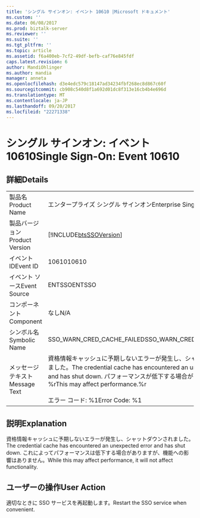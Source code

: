 ```yaml
---
title: 'シングル サインオン: イベント 10610 |Microsoft ドキュメント'
ms.custom: ''
ms.date: 06/08/2017
ms.prod: biztalk-server
ms.reviewer: ''
ms.suite: ''
ms.tgt_pltfrm: ''
ms.topic: article
ms.assetid: f6a400eb-7cf2-49df-befb-caf76e845fdf
caps.latest.revision: 6
author: MandiOhlinger
ms.author: mandia
manager: anneta
ms.openlocfilehash: d3e4edc579c18147ad34234fbf268ec8d867c60f
ms.sourcegitcommit: cb908c540d8f1a692d01dc8f313e16cb4b4e696d
ms.translationtype: MT
ms.contentlocale: ja-JP
ms.lasthandoff: 09/20/2017
ms.locfileid: "22271338"
---
```

# <a name="single-sign-on-event-10610"></a><span data-ttu-id="0fde9-102">シングル サインオン: イベント 10610</span><span class="sxs-lookup"><span data-stu-id="0fde9-102">Single Sign-On: Event 10610</span></span>
## <a name="details"></a><span data-ttu-id="0fde9-103">詳細</span><span class="sxs-lookup"><span data-stu-id="0fde9-103">Details</span></span>  
  
|||  
|-|-|  
|<span data-ttu-id="0fde9-104">製品名</span><span class="sxs-lookup"><span data-stu-id="0fde9-104">Product Name</span></span>|<span data-ttu-id="0fde9-105">エンタープライズ シングル サインオン</span><span class="sxs-lookup"><span data-stu-id="0fde9-105">Enterprise Single Sign-On</span></span>|  
|<span data-ttu-id="0fde9-106">製品バージョン</span><span class="sxs-lookup"><span data-stu-id="0fde9-106">Product Version</span></span>|[!INCLUDE[btsSSOVersion](../includes/btsssoversion-md.md)]|  
|<span data-ttu-id="0fde9-107">イベント ID</span><span class="sxs-lookup"><span data-stu-id="0fde9-107">Event ID</span></span>|<span data-ttu-id="0fde9-108">10610</span><span class="sxs-lookup"><span data-stu-id="0fde9-108">10610</span></span>|  
|<span data-ttu-id="0fde9-109">イベント ソース</span><span class="sxs-lookup"><span data-stu-id="0fde9-109">Event Source</span></span>|<span data-ttu-id="0fde9-110">ENTSSO</span><span class="sxs-lookup"><span data-stu-id="0fde9-110">ENTSSO</span></span>|  
|<span data-ttu-id="0fde9-111">コンポーネント</span><span class="sxs-lookup"><span data-stu-id="0fde9-111">Component</span></span>|<span data-ttu-id="0fde9-112">なし</span><span class="sxs-lookup"><span data-stu-id="0fde9-112">N/A</span></span>|  
|<span data-ttu-id="0fde9-113">シンボル名</span><span class="sxs-lookup"><span data-stu-id="0fde9-113">Symbolic Name</span></span>|<span data-ttu-id="0fde9-114">SSO_WARN_CRED_CACHE_FAILED</span><span class="sxs-lookup"><span data-stu-id="0fde9-114">SSO_WARN_CRED_CACHE_FAILED</span></span>|  
|<span data-ttu-id="0fde9-115">メッセージ テキスト</span><span class="sxs-lookup"><span data-stu-id="0fde9-115">Message Text</span></span>|<span data-ttu-id="0fde9-116">資格情報キャッシュに予期しないエラーが発生し、シャットダウンされました。</span><span class="sxs-lookup"><span data-stu-id="0fde9-116">The credential cache has encountered an unexpected error and has shut down.</span></span> <span data-ttu-id="0fde9-117">パフォーマンスが低下する場合があります。%r</span><span class="sxs-lookup"><span data-stu-id="0fde9-117">This may affect performance.%r</span></span><br /><br /> <span data-ttu-id="0fde9-118">エラー コード: %1</span><span class="sxs-lookup"><span data-stu-id="0fde9-118">Error Code: %1</span></span>|  
  
## <a name="explanation"></a><span data-ttu-id="0fde9-119">説明</span><span class="sxs-lookup"><span data-stu-id="0fde9-119">Explanation</span></span>  
 <span data-ttu-id="0fde9-120">資格情報キャッシュに予期しないエラーが発生し、シャットダウンされました。</span><span class="sxs-lookup"><span data-stu-id="0fde9-120">The credential cache has encountered an unexpected error and has shut down.</span></span> <span data-ttu-id="0fde9-121">これによってパフォーマンスは低下する場合がありますが、機能への影響はありません。</span><span class="sxs-lookup"><span data-stu-id="0fde9-121">While this may affect performance, it will not affect functionality.</span></span>  
  
## <a name="user-action"></a><span data-ttu-id="0fde9-122">ユーザーの操作</span><span class="sxs-lookup"><span data-stu-id="0fde9-122">User Action</span></span>  
 <span data-ttu-id="0fde9-123">適切なときに SSO サービスを再起動します。</span><span class="sxs-lookup"><span data-stu-id="0fde9-123">Restart the SSO service when convenient.</span></span>
